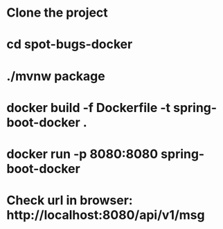 
# Clone the project
# cd spot-bugs-docker
# ./mvnw package 
#  docker build -f Dockerfile -t spring-boot-docker .
#  docker run -p 8080:8080 spring-boot-docker
# Check url in browser: http://localhost:8080/api/v1/msg
